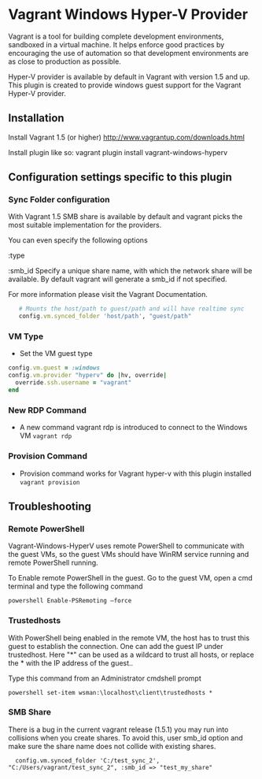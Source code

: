 # Vagrant Windows Hyper-V Provider

Vagrant is a tool for building complete development environments, sandboxed in a virtual machine. It helps enforce good practices by encouraging the use of automation so that development environments are as close to production as possible.

Hyper-V provider is available by default in Vagrant with version 1.5 and up. This plugin is created to provide windows guest support for the Vagrant Hyper-V provider.


## Installation
Install Vagrant 1.5 (or higher)
http://www.vagrantup.com/downloads.html


Install plugin like so: 
vagrant plugin install vagrant-windows-hyperv

## Configuration settings specific to this plugin

### Sync Folder configuration

With Vagrant 1.5 SMB share is available by default and vagrant picks the most suitable
implementation for the providers.

You can even specify the following options

 :type

 :smb_id   Specify a unique share name, with which the network share will be available. By default vagrant will generate a smb_id if not specified.
 

For more information please visit the Vagrant Documentation.

```ruby
   # Mounts the host/path to guest/path and will have realtime sync
   config.vm.synced_folder 'host/path', "guest/path"
```
### VM Type
* Set the VM guest type 

```ruby
config.vm.guest = :windows
config.vm.provider "hyperv" do |hv, override|
  override.ssh.username = "vagrant"
end
```
### New RDP Command
* A new command vagrant rdp is introduced to connect to the Windows VM
` vagrant rdp `


### Provision Command
* Provision command works for Vagrant hyper-v with this plugin installed
` vagrant provision `


## Troubleshooting

### Remote PowerShell
Vagrant-Windows-HyperV uses remote PowerShell to communicate with the guest VMs, so the guest VMs should have WinRM service running and remote PowerShell running.

To Enable remote PowerShell in the guest.
Go to the guest VM, open a cmd terminal and type the following command
```
powershell Enable-PSRemoting –force
```
### Trustedhosts
With PowerShell being enabled in the remote VM, the host has to trust this guest to establish the connection.
One can add the guest IP under trustedhost. Here "*" can be used as a wildcard to trust all hosts, or replace the * with the IP address of the guest..

Type this command from an Administrator cmdshell prompt

`
powershell set-item wsman:\localhost\client\trustedhosts *
`

### SMB Share
There is a bug in the current vagrant release (1.5.1) you may run into collisions when you create shares. To avoid this, user smb_id option and make sure the share name does not collide with existing shares.

`   config.vm.synced_folder 'C:/test_sync_2', "C:/Users/vagrant/test_sync_2", :smb_id => "test_my_share" `
